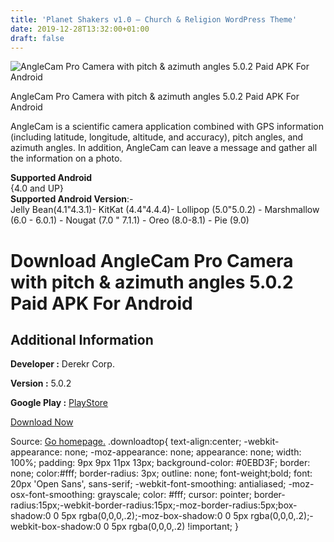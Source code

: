 ```yaml
---
title: 'Planet Shakers v1.0 – Church & Religion WordPress Theme'
date: 2019-12-28T13:32:00+01:00
draft: false
---
```


![AngleCam Pro Camera with pitch & azimuth angles 5.0.2 Paid APK For Android](https://i0.wp.com/apkhome.net/wp-content/uploads/2019/11/AngleCam-Pro-Camera-with-pitch-azimuth-angles-5.0.2-Paid.png "AngleCam Pro Camera with pitch & azimuth angles 5.0.2 Paid APK For Android")

  

AngleCam Pro Camera with pitch & azimuth angles 5.0.2 Paid APK For Android

AngleCam is a scientific camera application combined with GPS information (including latitude, longitude, altitude, and accuracy), pitch angles, and azimuth angles. In addition, AngleCam can leave a message and gather all the information on a photo.

**Supported Android**  
{4.0 and UP}  
**Supported Android Version**:-  
Jelly Bean(4.1"4.3.1)- KitKat (4.4"4.4.4)- Lollipop (5.0"5.0.2) - Marshmallow (6.0 - 6.0.1) - Nougat (7.0 " 7.1.1) - Oreo (8.0-8.1) - Pie (9.0)

Download AngleCam Pro Camera with pitch & azimuth angles 5.0.2 Paid APK For Android
===================================================================================

Additional Information
----------------------

**Developer :** Derekr Corp.

**Version :** 5.0.2

**Google Play :** [PlayStore](https://play.google.com/store/apps/details?id=com.derekr.AngleCamPro)

  

[Download Now](https://store4app.co/post/anglecam-pro-camera-with-pitch-amp-azimuth-angles-5-0-2-paid-apk-for-android_1574075489)

  
Source: [Go homepage.](https://store4app.co/post/anglecam-pro-camera-with-pitch-amp-azimuth-angles-5-0-2-paid-apk-for-android_1574075489) .downloadtop{ text-align:center; -webkit-appearance: none; -moz-appearance: none; appearance: none; width: 100%; padding: 9px 9px 11px 13px; background-color: #0EBD3F; border: none; color:#fff; border-radius: 3px; outline: none; font-weight;bold; font: 20px 'Open Sans', sans-serif; -webkit-font-smoothing: antialiased; -moz-osx-font-smoothing: grayscale; color: #fff; cursor: pointer; border-radius:15px;-webkit-border-radius:15px;-moz-border-radius:5px;box-shadow:0 0 5px rgba(0,0,0,.2);-moz-box-shadow:0 0 5px rgba(0,0,0,.2);-webkit-box-shadow:0 0 5px rgba(0,0,0,.2) !important; }